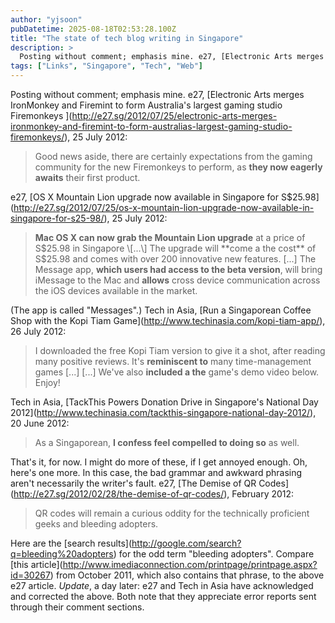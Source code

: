 ```yaml
---
author: "yjsoon"
pubDatetime: 2025-08-18T02:53:28.100Z
title: "The state of tech blog writing in Singapore"
description: >
  Posting without comment; emphasis mine. e27, [Electronic Arts merges IronMonkey and Firemint to form Australia's largest gaming studio Firemonkeys ...
tags: ["Links", "Singapore", "Tech", "Web"]
---
```






Posting without comment; emphasis mine. e27, \[Electronic Arts merges IronMonkey and Firemint to form Australia's largest gaming studio Firemonkeys \](http://e27.sg/2012/07/25/electronic-arts-merges-ironmonkey-and-firemint-to-form-australias-largest-gaming-studio-firemonkeys/), 25 July 2012:

> Good news aside, there are certainly expectations from the gaming community for the new Firemonkeys to perform, as **they now eagerly awaits** their first product.

e27, \[OS X Mountain Lion upgrade now available in Singapore for S$25.98\](http://e27.sg/2012/07/25/os-x-mountain-lion-upgrade-now-available-in-singapore-for-s25-98/), 25 July 2012:

> **Mac OS X can now grab the Mountain Lion upgrade** at a price of S$25.98 in Singapore \[...\] The upgrade will **come a the cost** of S$25.98 and comes with over 200 innovative new features. \[...\] The Message app, **which users had access to the beta version**, will bring iMessage to the Mac and **allows** cross device communication across the iOS devices available in the market.

(The app is called "Messages".) Tech in Asia, \[Run a Singaporean Coffee Shop with the Kopi Tiam Game\](http://www.techinasia.com/kopi-tiam-app/), 26 July 2012:

> I downloaded the free Kopi Tiam version to give it a shot, after reading many positive reviews. It's **reminiscent to** many time-management games \[...\] \[...\] We've also **included a the** game's demo video below. Enjoy!

Tech in Asia, \[TackThis Powers Donation Drive in Singapore's National Day 2012\](http://www.techinasia.com/tackthis-singapore-national-day-2012/), 20 June 2012:

> As a Singaporean, **I confess feel compelled to doing so** as well.

That's it, for now. I might do more of these, if I get annoyed enough. Oh, here's one more. In this case, the bad grammar and awkward phrasing aren't necessarily the writer's fault. e27, \[The Demise of QR Codes\](http://e27.sg/2012/02/28/the-demise-of-qr-codes/), February 2012:

> QR codes will remain a curious oddity for the technically proficient geeks and bleeding adopters.

Here are the \[search results\](http://google.com/search?q=bleeding%20adopters) for the odd term "bleeding adopters". Compare \[this article\](http://www.imediaconnection.com/printpage/printpage.aspx?id=30267) from October 2011, which also contains that phrase, to the above e27 article. _Update_, a day later: e27 and Tech in Asia have acknowledged and corrected the above. Both note that they appreciate error reports sent through their comment sections.